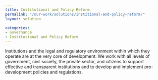 ```yaml
---
title: Institutional and Policy Reform
permalink: "/our-work/solutions/institional-and-policy-reform/"
layout: solution

categories:
- Governance
- Institutional and Policy Reform
---
```


Institutions and the legal and regulatory environment within which they operate are at the very core of development. We work with all levels of government, civil society, the private sector, and citizens to support effective and transparent institutions and to develop and implement pro-development policies and regulations.
